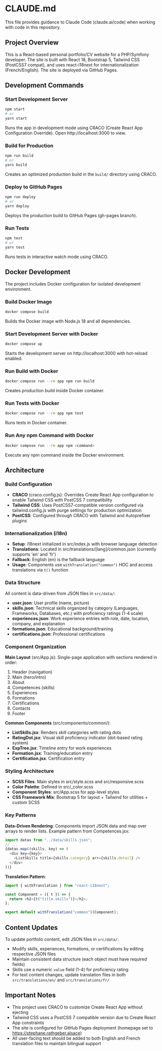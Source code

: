 # CLAUDE.md

This file provides guidance to Claude Code (claude.ai/code) when working with code in this repository.

## Project Overview

This is a React-based personal portfolio/CV website for a PHP/Symfony developer. The site is built with React 18, Bootstrap 5, Tailwind CSS (PostCSS7 compat), and uses react-i18next for internationalization (French/English). The site is deployed via GitHub Pages.

## Development Commands

### Start Development Server
```bash
npm start
# or
yarn start
```
Runs the app in development mode using CRACO (Create React App Configuration Override). Open http://localhost:3000 to view.

### Build for Production
```bash
npm run build
# or
yarn build
```
Creates an optimized production build in the `build/` directory using CRACO.

### Deploy to GitHub Pages
```bash
npm run deploy
# or
yarn deploy
```
Deploys the production build to GitHub Pages (gh-pages branch).

### Run Tests
```bash
npm test
# or
yarn test
```
Runs tests in interactive watch mode using CRACO.

## Docker Development

The project includes Docker configuration for isolated development environment.

### Build Docker Image
```bash
docker compose build
```
Builds the Docker image with Node.js 18 and all dependencies.

### Start Development Server with Docker
```bash
docker compose up
```
Starts the development server on http://localhost:3000 with hot-reload enabled.

### Run Build with Docker
```bash
docker compose run --rm app npm run build
```
Creates production build inside Docker container.

### Run Tests with Docker
```bash
docker compose run --rm app npm test
```
Runs tests in Docker container.

### Run Any npm Command with Docker
```bash
docker compose run --rm app npm <command>
```
Execute any npm command inside the Docker environment.

## Architecture

### Build Configuration
- **CRACO** (craco.config.js): Overrides Create React App configuration to enable Tailwind CSS with PostCSS 7 compatibility
- **Tailwind CSS**: Uses PostCSS7-compatible version configured via tailwind.config.js with purge settings for production optimization
- **PostCSS**: Configured through CRACO with Tailwind and Autoprefixer plugins

### Internationalization (i18n)
- **Setup**: i18next initialized in src/index.js with browser language detection
- **Translations**: Located in src/translations/[lang]/common.json (currently supports 'en' and 'fr')
- **Fallback**: English (en) is the fallback language
- **Usage**: Components use `withTranslation("common")` HOC and access translations via `t()` function

### Data Structure
All content is data-driven from JSON files in `src/data/`:
- **user.json**: User profile (name, picture)
- **skills.json**: Technical skills organized by category (Languages, Frameworks, Databases, etc.) with proficiency ratings (1-4 scale)
- **experiences.json**: Work experience entries with role, date, location, company, and explanation
- **formations.json**: Educational background/training
- **certifications.json**: Professional certifications

### Component Organization

**Main Layout** (src/App.js):
Single-page application with sections rendered in order:
1. Header (navigation)
2. Main (hero/intro)
3. About
4. Competences (skills)
5. Experiences
6. Formations
7. Certifications
8. Contacts
9. Footer

**Common Components** (src/components/common/):
- **ListSkills.jsx**: Renders skill categories with rating dots
- **RatingDot.jsx**: Visual skill proficiency indicator (dot-based rating system)
- **ExpTree.jsx**: Timeline entry for work experiences
- **Formation.jsx**: Training/education entry
- **Certification.jsx**: Certification entry

### Styling Architecture
- **SCSS Files**: Main styles in src/style.scss and src/responsive.scss
- **Color Palette**: Defined in src/_color.scss
- **Component Styles**: src/App.scss for app-level styles
- **CSS Framework Mix**: Bootstrap 5 for layout + Tailwind for utilities + custom SCSS

### Key Patterns

**Data-Driven Rendering**:
Components import JSON data and map over arrays to render lists. Example pattern from Competences.jsx:
```javascript
import datas from "../data/skills.json";
// ...
{datas.map((skills, key) => (
  <div key={key}>
    <ListSkills title={skills.category} arr={skills.detail} />
  </div>
))}
```

**Translation Pattern**:
```javascript
import { withTranslation } from "react-i18next";

const Component = ({ t }) => {
  return <h2>{t("title.skills")}</h2>;
};

export default withTranslation("common")(Component);
```

## Content Updates

To update portfolio content, edit JSON files in `src/data/`:
- Modify skills, experiences, formations, or certifications by editing respective JSON files
- Maintain consistent data structure (each object must have required fields)
- Skills use a numeric `value` field (1-4) for proficiency rating
- For text content changes, update translation files in both `src/translations/en/` and `src/translations/fr/`

## Important Notes

- This project uses CRACO to customize Create React App without ejecting
- Tailwind CSS uses a PostCSS 7 compatible version due to Create React App constraints
- The site is configured for GitHub Pages deployment (homepage set to https://stephane.rathgeber.alsace)
- All user-facing text should be added to both English and French translation files to maintain bilingual support
